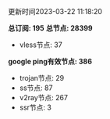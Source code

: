 更新时间2023-03-22 11:18:20

**总订阅: 195**
**总节点: 28399**
- vless节点: 37

**google ping有效节点: 386**
- trojan节点: 29
- ss节点: 87
- v2ray节点: 267
- ssr节点: 3
